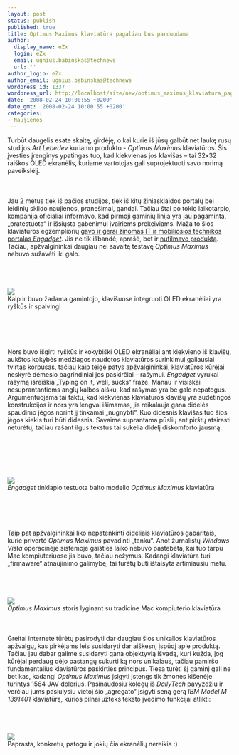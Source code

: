 ```yaml
---
layout: post
status: publish
published: true
title: Optimus Maximus klaviatūra pagaliau bus parduodama
author:
  display_name: eZx
  login: eZx
  email: ugnius.babinskas@technews
  url: ''
author_login: eZx
author_email: ugnius.babinskas@technews
wordpress_id: 1337
wordpress_url: http://localhost/site/new/optimus_maximus_klaviatura_pagaliau_bus_parduodama/
date: '2008-02-24 10:00:55 +0200'
date_gmt: '2008-02-24 10:00:55 +0200'
categories:
- Naujienos
---
```

<p>Turbūt daugelis esate skaitę, girdėję, o kai kurie iš jūsų galbūt net laukę rusų studijos <i>Art Lebedev</i> kuriamo produkto - <i>Optimus Maximus</i> klaviatūros. Šis įvesties įrenginys ypatingas tuo, kad kiekvienas jos klavišas – tai 32x32 raiškos OLED ekranėlis, kuriame vartotojas gali suprojektuoti savo norimą paveikslėlį.<br />
<br><br />
<br>Jau 2 metus tiek iš pačios studijos, tiek iš kitų žiniasklaidos portalų bei leidinių sklido naujienos, pranešimai, gandai. Tačiau štai po tokio laikotarpio, kompanija oficialiai informavo, kad pirmoji gaminių linija yra jau pagaminta, „pratestuota“ ir išsiųsta gabenimui įvairiems prekeiviams. Maža to šios klaviatūros egzempliorių <a class="ns" href="http://www.engadget.com/2008/02/22/optimus-maximus-at-long-last-we-bring-one-home-to-test/">gavo ir gerai žinomas IT ir mobiliosios technikos portalas <i>Engadget</i></a>. Jis ne tik išbandė, aprašė, bet ir <a class="ns" href="http://www.youtube.com/watch?v=GBDBRg3HJqA&amp;eurl=http://www.engadget.com/2008/02/22/video-optimus-maximus-install-setup-configurator-and-use/">nufilmavo produktą</a>. Tačiau, apžvalgininkai daugiau nei savaitę testavę <i>Optimus Maximus</i> nebuvo sužavėti iki galo.<br />
<br><br />
<br><br><img src=" http://www.technews.lt/upl/Failai/optimus-maximus-hands-on-top.jpg"><br><span class="saltinis">Kaip ir buvo žadama gamintojo, klavišuose integruoti OLED ekranėliai yra ryškūs ir spalvingi</span><br />
<br><br />
<br><br />
<br>Nors buvo išgirti ryškūs ir kokybiški OLED ekranėliai ant kiekvieno iš klavišų, aukštos kokybės medžiagos naudotos klaviatūros surinkimui galiausiai tvirtas korpusas, tačiau kaip teigė patys apžvalgininkai, klaviatūros kūrėjai neskyrė dėmesio pagrindiniai jos paskirčiai – rašymui. <i>Engadget</i> vyrukai rašymą išreiškia „Typing on it, well, sucks“ fraze. Manau ir visiškai nesuprantantiems anglų kalbos aišku, kad rašymas yra be galo nepatogus. Argumentuojama tai faktu, kad kiekvienas klaviatūros klavišų yra sudėtingos konstrukcijos ir nors yra lengvai išimamas, jis reikalauja gana didelės spaudimo jėgos norint jį tinkamai „nugnybti“. Kuo didesnis klavišas tuo šios jėgos kiekis turi būti didesnis. Savaime suprantama pūslių ant pirštų atsirasti neturėtų, tačiau rašant ilgus tekstus tai sukelia didelį diskomforto jausmą.<br />
<br><br />
<br><br />
<br><br><img src="http://www.technews.lt/upl/Failai/Size.jpg"><br><span class="saltinis"><i>Engadget</i> tinklapio testuota balto modelio <i>Optimus Maximus</i> klaviatūra</span><br />
<br><br />
<br><br />
<br>Taip pat apžvalgininkai liko nepatenkinti dideliais klaviatūros gabaritais, kurie privertė <i>Optimus Maximus</i> pavadinti „tanku“. Anot žurnalistų <i>Windows Vista</i> operacinėje sistemoje gaišties laiko nebuvo pastebėta, kai tuo tarpu Mac kompiuteriuose jis buvo, tačiau nežymus. Kadangi klaviatūra turi „firmaware“ atnaujinimo galimybę, tai turėtų būti ištaisyta artimiausiu metu.<br />
<br><br />
<br><br><img src="http://www.technews.lt/upl/Failai/Thick.jpg"><br><span class="saltinis"><i>Optimus Maximus</i>  storis lyginant su tradicine Mac kompiuterio klaviatūra</span><br />
<br><br />
<br>Greitai internete tūrėtų pasirodyti dar daugiau šios unikalios klaviatūros apžvalgų, kas pirkėjams leis susidaryti dar aiškesnį įspūdį apie produktą. Tačiau jau dabar galime susidaryti gana objektyvią išvadą, kuri kužda, jog kūrėjai perdaug dėjo pastangų sukurti ką nors unikalaus, tačiau pamiršo fundamentalius klaviatūros paskirties principus. Tiesa turėti šį gaminį gali ne bet kas, kadangi <i>Optimus Maximus</i> įsigyti įstengs tik žmonės kišenėje turintys 1564 JAV dolerius. Pasinaudosiu kolegų iš <i>DailyTech</i> pavyzdžiu ir verčiau jums pasiūlysiu vietoj šio „agregato“ įsigyti seną gerą <i> IBM Model M 1391401</i> klaviatūrą, kurios pilnai užteks teksto įvedimo funkcijai atlikti:<br />
<br><br />
<br><br><img src="http://www.technews.lt/upl/Failai/7343_large_IBMModelM1391401.jpg"><br><span class="saltinis">Paprasta, konkretu, patogu ir jokių čia ekranėlių nereikia :)</span><br />
<br></p>
